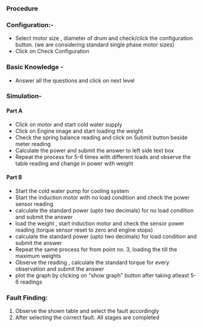 ### Procedure

### Configuration:-
- Select motor size , diameter of drum and check/click the configuration button. (we are considering standard single phase motor sizes)
- Click on Check Configuration 

### Basic Knowledge - 
- Answer all the questions and click on next level

### Simulation-

#### Part A
- Click on motor and start cold water supply
- Click on Engine image and start loading the weight 
- Check the spring balance reading and click on Submit button beside meter reading
- Calculate the power and submit the answer to left side text box
- Repeat the process for 5-6 times with different loads and observe the table reading and change in power with weight

#### Part B
- Start the cold water pump for cooling system
- Start the induction motor with no load condition and check the power sensor reading
- calculate the standard power (upto two decimals) for no load condition and submit the answer
- load the weight , start induction motor and check the sensor power reading  (torque sensor reset to zero and engine stops)
- calculate the standard power (upto two decimals) for load condition and submit the answer
- Repeat the same process for from point no. 3, loading the till the maximum weights
- Observe the reading , calculate the standard torque for every observation and submit the answer
- plot the graph by clicking on "show graph" button after taking atleast 5-6 readings

### Fault Finding:
1. Observe the shown table and select the fault accordingly
2. After selecting the correct fault. All stages are completed


